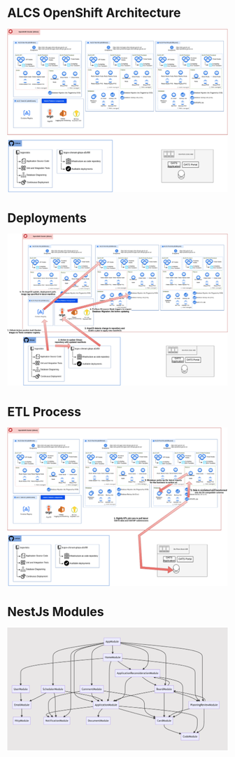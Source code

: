 # ALCS OpenShift Architecture
![OpenShift Architecture](imgs/architecture-OpenShift.drawio.png)

# Deployments
![Deployments](imgs/architecture-Deployments.drawio.png)

# ETL Process
![ETL Process](imgs/architecture-ETL.drawio.png)

# NestJs Modules
![NestJs Modules](imgs/architecture-NestJs.png)